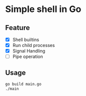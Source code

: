 # Simple shell in Go

## Feature

- [x] Shell builtins
- [x] Run child processes
- [x] Signal Handling
- [ ] Pipe operation

## Usage

```bash
go build main.go
./main
```